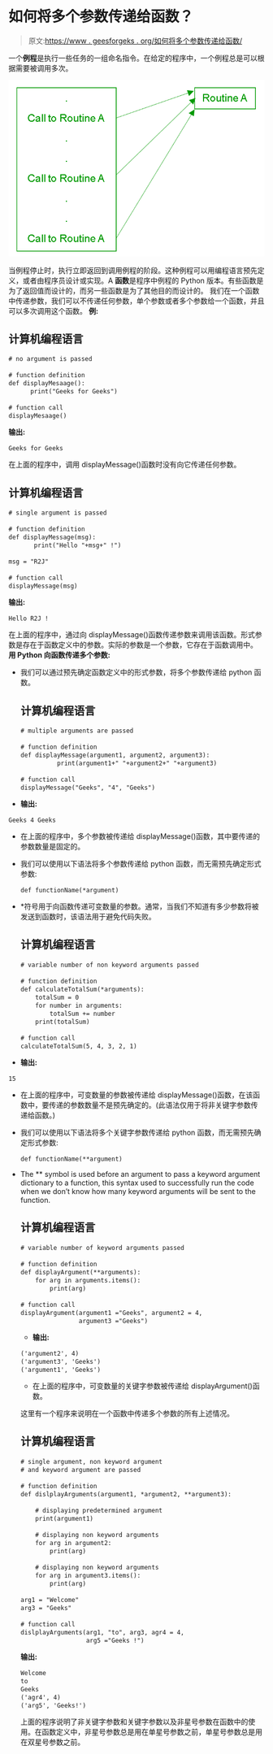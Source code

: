 # 如何将多个参数传递给函数？

> 原文:[https://www . geesforgeks . org/如何将多个参数传递给函数/](https://www.geeksforgeeks.org/how-to-pass-multiple-arguments-to-function/)

一个**例程**是执行一些任务的一组命名指令。在给定的程序中，一个例程总是可以根据需要被调用多次。

![](img/46b4ff7d1209a1169f7faa21fd31f911.png)

当例程停止时，执行立即返回到调用例程的阶段。这种例程可以用编程语言预先定义，或者由程序员设计或实现。A **函数**是程序中例程的 Python 版本。有些函数是为了返回值而设计的，而另一些函数是为了其他目的而设计的。
我们在一个函数中传递参数，我们可以不传递任何参数，单个参数或者多个参数给一个函数，并且可以多次调用这个函数。
**例:**

## 计算机编程语言

```
# no argument is passed

# function definition
def displayMesaage():
      print("Geeks for Geeks")

# function call
displayMesaage()
```

**输出:**

```
Geeks for Geeks
```

在上面的程序中，调用 displayMessage()函数时没有向它传递任何参数。

## 计算机编程语言

```
# single argument is passed

# function definition
def displayMessage(msg):
       print("Hello "+msg+" !")

msg = "R2J"

# function call
displayMessage(msg)
```

**输出:**

```
Hello R2J !
```

在上面的程序中，通过向 displayMessage()函数传递参数来调用该函数。形式参数是存在于函数定义中的参数。实际的参数是一个参数，它存在于函数调用中。
**用 Python 向函数传递多个参数:**

*   我们可以通过预先确定函数定义中的形式参数，将多个参数传递给 python 函数。

    ## 计算机编程语言

    ```
    # multiple arguments are passed

    # function definition
    def displayMessage(argument1, argument2, argument3):
              print(argument1+" "+argument2+" "+argument3)

    # function call
    displayMessage("Geeks", "4", "Geeks")
    ```

*   **输出:**

```
Geeks 4 Geeks
```

*   在上面的程序中，多个参数被传递给 displayMessage()函数，其中要传递的参数数量是固定的。
*   我们可以使用以下语法将多个参数传递给 python 函数，而无需预先确定形式参数:

    ```
    def functionName(*argument)
    ```

*   *符号用于向函数传递可变数量的参数。通常，当我们不知道有多少参数将被发送到函数时，该语法用于避免代码失败。

    ## 计算机编程语言

    ```
    # variable number of non keyword arguments passed

    # function definition
    def calculateTotalSum(*arguments):
        totalSum = 0
        for number in arguments:
            totalSum += number
        print(totalSum)

    # function call
    calculateTotalSum(5, 4, 3, 2, 1)
    ```

*   **输出:**

```
15
```

*   在上面的程序中，可变数量的参数被传递给 displayMessage()函数，在该函数中，要传递的参数数量不是预先确定的。(此语法仅用于将非关键字参数传递给函数。)
*   我们可以使用以下语法将多个关键字参数传递给 python 函数，而无需预先确定形式参数:

    ```
    def functionName(**argument)
    ```

*   The ** symbol is used before an argument to pass a keyword argument dictionary to a function, this syntax used to successfully run the code when we don’t know how many keyword arguments will be sent to the function.

    ## 计算机编程语言

    ```
    # variable number of keyword arguments passed

    # function definition
    def displayArgument(**arguments): 
        for arg in arguments.items():
            print(arg)

    # function call
    displayArgument(argument1 ="Geeks", argument2 = 4,
                    argument3 ="Geeks")
    ```

    *   **输出:**

    ```
    ('argument2', 4)
    ('argument3', 'Geeks')
    ('argument1', 'Geeks')
    ```

    *   在上面的程序中，可变数量的关键字参数被传递给 displayArgument()函数。

    这里有一个程序来说明在一个函数中传递多个参数的所有上述情况。

    ## 计算机编程语言

    ```
    # single argument, non keyword argument 
    # and keyword argument are passed

    # function definition
    def dislplayArguments(argument1, *argument2, **argument3): 

        # displaying predetermined argument
        print(argument1)

        # displaying non keyword arguments
        for arg in argument2:
            print(arg)

        # displaying non keyword arguments
        for arg in argument3.items():
            print(arg)

    arg1 = "Welcome"
    arg3 = "Geeks"

    # function call
    dislplayArguments(arg1, "to", arg3, agr4 = 4,
                      arg5 ="Geeks !")
    ```

    **输出:**

    ```
    Welcome
    to
    Geeks
    ('agr4', 4)
    ('arg5', 'Geeks!')
    ```

    上面的程序说明了非关键字参数和关键字参数以及非星号参数在函数中的使用。在函数定义中，非星号参数总是用在单星号参数之前，单星号参数总是用在双星号参数之前。